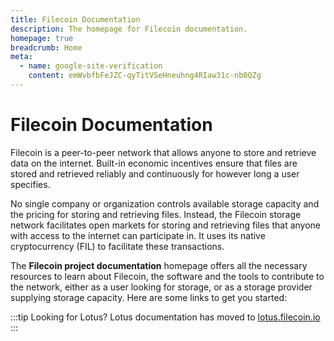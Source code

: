 ```yaml
---
title: Filecoin Documentation
description: The homepage for Filecoin documentation.
homepage: true
breadcrumb: Home
meta:
  - name: google-site-verification
    content: emWvbfbFeJZC-qyTitVSeHneuhng4RIaw31c-nb0QZg
---
```


# Filecoin Documentation

Filecoin is a peer-to-peer network that allows anyone to store and retrieve data on the internet. Built-in economic incentives ensure that files are stored and retrieved reliably and continuously for however long a user specifies.


No single company or organization controls available storage capacity and the pricing for storing and retrieving files. Instead, the Filecoin storage network facilitates open markets for storing and retrieving files that anyone with access to the internet can participate in. It uses its native cryptocurrency (FIL) to facilitate these transactions.

The **Filecoin project documentation** homepage offers all the necessary resources to learn about Filecoin, the software and the tools to contribute to the network, either as a user looking for storage, or as a storage provider supplying storage capacity. Here are some links to get you started:

:::tip Looking for Lotus?
Lotus documentation has moved to [lotus.filecoin.io](https://lotus.filecoin.io)
:::

<!--
* If you're new to web3 and Filecoin, we recommend checking out [What is Filecoin?](/about-filecoin/what-is-filecoin).
* Users wanting to learn how Filecoin works, how to run a Filecoin node and how to store content in the network, please head to [Get started](/store/) section.
* Storage providers looking to provide storage to the network should head to the [Mining docs](/mine/)
* Developers interested in building applications that interact with the Filecoin network and nodes can find information in the [Build section](/build/).
* If you're a developer looking to get started building on Filecoin, check out the Build section.
-->
